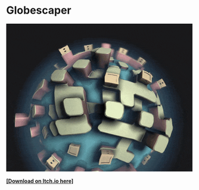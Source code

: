 # Globescaper

![alt text](https://github.com/samuelbigos/globescaper/blob/itch/promo/gif.gif "Capsule")

**[[Download on Itch.io here]](https://sambigos.itch.io/globescaper)**
